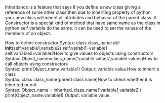 Inheritance is a feature that says if you define a new class giving a reference of some other class then due to inheriting property of python your new class will inherit all attributes and behavior of the parent class.
A Constructor is a special kind of method that have same name as the class in python self variable do the same. It can be used to set the values of the members of an object.

How to define constructor
Syntax:
class class_name
def __init__(self,variable1,variable2)
self.variabl1=variable1
self.variable2=variable2How to give values to objects using constructors
<br>
Syntax:
Object_name=class_name('variable values',variable values)How to call objects using constructors
<br>
Syntax:
print(Object_name.variable1)
Output: variable value.How to inherit a class
<br>
Syntax:
class class_name(parent class name)How to check whether it is inherited or not
<br>
Syntax:
Object_name = inherited_class_name('variable1,variable2')
print(Object_name.variable1)
Output: variable value.
